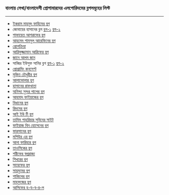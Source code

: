 ﻿### বাংলায় লেখা/বাংলাদেশী প্রোগামারদের এলগোরিদমের ব্লগসমূহের লিস্ট
---
 - [ইকরাম মাহমুদ ফাহিমের ব্লগ](https://sites.google.com/site/smilitude/)
 - জোবায়ের হাসানের ব্লগ [ব্লগ-১](http://zobayer.blogspot.com/) [ব্লগ-২](http://zobayer2009.wordpress.com/)
 - [শাফায়েত আশরাফের ব্লগ](http://www.shafaetsplanet.com/planetcoding/)
 - [আহমেদ শামসুল আরেফিনের ব্লগ](http://www.acmsolver.org/bangla/)
 - [প্রোগক্রিয়া](http://www.progkriya.org/)
 - [আরিফুজ্জামান আরিফের ব্লগ](http://isolvedaproblem.blogspot.com/)
 - [জানে আলম জান](http://lightoj.com/article_showcategory.php) 
 - সাব্বির ইউসুফ সানির ব্লগ [ব্লগ-১](http://one-problem-a-day.blogspot.com/) [ব্লগ-২](http://recurringblunders.blogspot.com/) 
 - [প্রোগ্রামিং কনসেপ্ট](https://sites.google.com/site/programinggconcept/)
 - [মুকিত চৌধুরীর ব্লগ](http://mukitmkbs.wordpress.com/) 
 - [আলাভোলার ব্লগ](http://ami-alavola.rhcloud.com) 
- [হাসানের রাফখাতা](http://hellohasan.com/)
 - [অনিন্দ্য সুন্দর পালের ব্লগ](http://binaryrongo.anindyaspaul.com/) 
 - [আহমাদ ফাইয়াজের ব্লগ](http://blog.faiyaz.info) 
 - [বিধানের ব্লগ](http://bidhanr.wordpress.com/)
 - [রিদমের ব্লগ](https://sites.google.com/site/erorown/)
 - [আই ইউ টি ব্লগ](http://doinik-iut.com/archives/23106)
 - [তামিম শাহরিয়ার সুবিনের সাইট](http://cpbook.subeen.com/) 
 - [ফাইয়াজ বিন হোসেনের ব্লগ](http://faiazerblog.blogspot.com/)
 - [ফারসানের ব্লগ](http://potasiyam.com/farsan/)
 - [মশিউর এর ব্লগ](http://problem-solving-notes.blogspot.com/)
 - [আনা ফারিহার ব্লগ](http://chorui12.blogspot.com/)
 - [তাওসিকের ব্লগ](http://tausiq.wordpress.com/)
 - [শরীফের স্বপ্নরাজ্য](http://www.techsharif.com/)
 - [শিখরের ব্লগ](http://shikhorroy.wordpress.com/)
 - [সায়েফের ব্লগ](http://sketchingdream.wordpress.com/)
 - [সায়মুমের ব্লগ](http://saimoomsafayet.wordpress.com/)
 - [শাকিলের ব্লগ](http://shakilcompetitiveprogramming.blogspot.com/)
 - [মাহফুজের ব্লগ](http://www.mahfuzsust.info/)
 - [আসিফের হ-য-ব-র-ল](http://www.abuasifkhan.me/)
